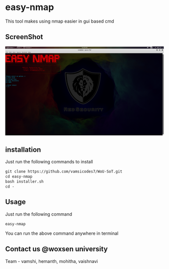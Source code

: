 # easy-nmap
This tool makes using nmap easier in gui based cmd
## ScreenShot
![salam](./screen.png)
## installation
Just run the following commands to install
```
git clone https://github.com/vamsicodes7/WoU-SoT.git
cd easy-nmap
bash installer.sh
cd -
```
## Usage
Just run the following command
```
easy-nmap
```
You can run the above command anywhere in terminal
## Contact us @woxsen university
Team - vamshi, hemanth, mohitha, vaishnavi
